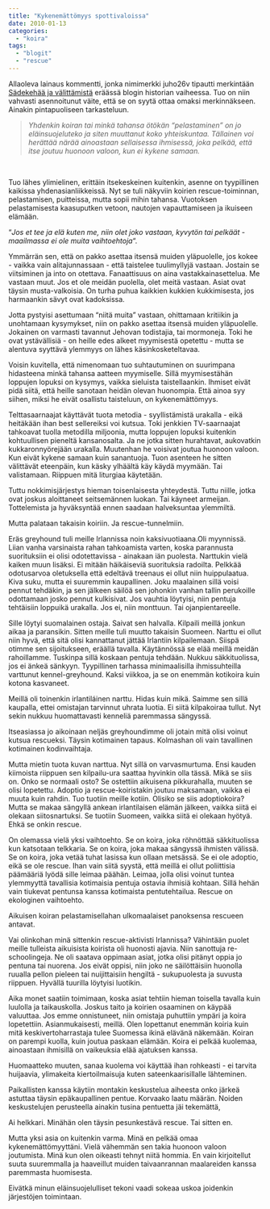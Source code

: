 ```yaml
---
title: "Kykenemättömyys spottivaloissa"
date: 2010-01-13
categories: 
  - "koira"
tags: 
  - "blogit"
  - "rescue"
---
```


Allaoleva lainaus kommentti, jonka nimimerkki juho26v tipautti merkintään [Sädekehää ja välittämistä](https://www.katiska.eu/koira/sadekehaa-ja-valittamista/) eräässä blogin historian vaiheessa. Tuo on niin vahvasti asennoitunut väite, että se on syytä ottaa omaksi merkinnäkseen. Ainakin pintapuoliseen tarkasteluun.

<!--more-->

> _Yhdenkin koiran tai minkä tahansa ötökän “pelastaminen” on jo eläinsuojeluteko ja siten muuttanut koko yhteiskuntaa. Tällainen voi herättää närää ainoastaan sellaisessa ihmisessä, joka pelkää, että itse joutuu huonoon valoon, kun ei kykene samaan._

 

Tuo lähes ylimielinen, erittäin itsekeskeinen kuitenkin, asenne on tyypillinen kaikissa yhdenasianliikkeissä. Nyt se tuli näkyviin koirien rescue-toiminnan, pelastamisen, puitteissa, mutta sopii mihin tahansa. Vuotoksen pelastamisesta kaasuputken vetoon, nautojen vapauttamiseen ja ikuiseen elämään.

“_Jos et tee ja elä kuten me, niin olet joko vastaan, kyvytön tai pelkäät - maailmassa ei ole muita vaihtoehtoja_“.

Ymmärrän sen, että on pakko asettaa itsensä muiden yläpuolelle, jos kokee - vaikka vain alitajunnassaan - että taistelee tuulimyllyjä vastaan. Jostain se viitsiminen ja into on otettava. Fanaattisuus on aina vastakkainasettelua. Me vastaan muut. Jos et ole meidän puolella, olet meitä vastaan. Asiat ovat täysin musta-valkoisia. On turha puhua kaikkien kukkien kukkimisesta, jos harmaankin sävyt ovat kadoksissa.

Jotta pystyisi asettumaan “niitä muita” vastaan, ohittamaan kritiikin ja unohtamaan kysymykset, niin on pakko asettaa itsensä muiden yläpuolelle. Jokainen on varmasti tavannut Jehovan todistajia, tai mormoneja. Toki he ovat ystävällisiä - on heille edes alkeet myymisestä opetettu - mutta se alentuva syyttävä ylemmyys on lähes käsinkosketeltavaa.

Voisin kuvitella, että nimenomaan tuo suhtautuminen on suurimpana hidasteena minkä tahansa aatteen myymiselle. Sillä myymisestähän loppujen lopuksi on kysymys, vaikka sieluista taistellaankin. Ihmiset eivät pidä siitä, että heille sanotaan heidän olevan huonompia. Että ainoa syy siihen, miksi he eivät osallistu taisteluun, on kykenemättömyys.

Telttasaarnaajat käyttävät tuota metodia - syyllistämistä urakalla - eikä heitäkään ihan best sellereiksi voi kutsua. Toki jenkkien TV-saarnaajat tahkoavat tuolla metodilla miljoonia, mutta loppujen lopuksi kuitenkin kohtuullisen pieneltä kansanosalta. Ja ne jotka sitten hurahtavat, aukovatkin kukkaronnyörejään urakalla. Muutenhan he voisivat joutua huonoon valoon. Kun eivät kykene samaan kuin sanantuoja. Tuon asenteen he sitten välittävät eteenpäin, kun käsky ylhäältä käy käydä myymään. Tai valistamaan. Riippuen mitä liturgiaa käytetään.

Tuttu nokkimisjärjestys hieman toisenlaisesta yhteydestä. Tuttu niille, jotka ovat joskus aloittaneet seitsemännen luokan. Tai käyneet armeijan. Tottelemista ja hyväksyntää ennen saadaan halveksuntaa ylemmiltä.

Mutta palataan takaisin koiriin. Ja rescue-tunnelmiin.

Eräs greyhound tuli meille Irlannissa noin kaksivuotiaana.Oli myynnissä. Liian vanha varsinaista rahan tahkoamista varten, koska parannusta suorituksiin ei olisi odotettavissa - ainakaan iän puolesta. Narttukin vielä kaiken muun lisäksi. Ei mitään häikäiseviä suorituksia radoilta. Pelkkää odotusarvoa oletuksella että edeltävä treenaus ei ollut niin huippulaatua. Kiva suku, mutta ei suuremmin kaupallinen. Joku maalainen sillä voisi pennut tehdäkin, ja sen jälkeen säilöä sen johonkin vanhan tallin perukoille odottamaan josko pennut kulkisivat. Jos vauhtia löytyisi, niin pentuja tehtäisiin loppuikä urakalla. Jos ei, niin monttuun. Tai ojanpientareelle.

Sille löytyi suomalainen ostaja. Saivat sen halvalla. Kilpaili meillä jonkun aikaa ja paransikin. Sitten meille tuli muutto takaisin Suomeen. Narttu ei ollut niin hyvä, että sitä olisi kannattanut jättää Irlantiin kilpailemaan. Siispä otimme sen sijoitukseen, eräällä tavalla. Käytännössä se elää meillä meidän rahoillamme. Tuskinpa sillä koskaan pentuja tehdään. Nukkuu säkkituolissa, jos ei änkeä sänkyyn. Tyypillinen tarhassa minimaalisilla ihmissuhteilla varttunut kennel-greyhound. Kaksi viikkoa, ja se on enemmän kotikoira kuin kotona kasvaneet.

Meillä oli toinenkin irlantiláinen narttu. Hidas kuin mikä. Saimme sen sillä kaupalla, ettei omistajan tarvinnut uhrata luotia. Ei siitä kilpakoiraa tullut. Nyt sekin nukkuu huomattavasti kenneliä paremmassa sängyssä.

Itseasiassa jo aikoinaan neljäs greyhoundimme oli jotain mitä olisi voinut kutsua rescueksi. Täysin kotimainen tapaus. Kolmashan oli vain tavallinen kotimainen kodinvaihtaja.

Mutta mietin tuota kuvan narttua. Nyt sillä on varvasmurtuma. Ensi kauden kiimoista riippuen sen kilpailu-ura saattaa hyvinkin olla tässä. Mikä se siis on. Onko se normaali osto? Se ostettiin aikuisena pikkurahalla, muuten se olisi lopetettu. Adoptio ja rescue-koiristakin joutuu maksamaan, vaikka ei muuta kuin rahdin. Tuo tuotiin meille kotiin. Olisiko se siis adoptiokoira? Mutta se makaa sängyllä ankean irlantilaisen elämän jälkeen, vaikka siitä ei olekaan siitosnartuksi. Se tuotiin Suomeen, vaikka siitä ei olekaan hyötyä. Ehkä se onkin rescue.

On olemassa vielä yksi vaihtoehto. Se on koira, joka röhnöttää säkkituolissa kun katsotaan telkkaria. Se on koira, joka makaa sängyssä ihmisten välissä. Se on koira, joka vetää tuhat lasissa kun ollaan metsässä. Se ei ole adoptio, eikä se ole rescue. Ihan vain siitä syystä, että meillä ei ollut poliittisia päämääriä lyödä sille leimaa päähän. Leimaa, jolla olisi voinut tuntea ylemmyyttä tavallisia kotimaisia pentuja ostavia ihmisiä kohtaan. Sillä hehän vain tiukevat pentunsa kanssa kotimaista pentutehtailua. Rescue on ekologinen vaihtoehto.

Aikuisen koiran pelastamisellahan ulkomaalaiset panoksensa rescueen antavat.

Vai olinkohan minä sittenkin rescue-aktivisti Irlannissa? Vähintään puolet meille tulleista aikuisista koirista oli huonosti ajavia. Niin sanottuja re-schoolingeja. Ne oli saatava oppimaan asiat, jotka olisi pitänyt oppia jo pentuna tai nuorena. Jos eivät oppisi, niin joko ne säilöttäisiin huonolla ruualla pellon pieleen tai nuijittaisiin hengiltä - sukupuolesta ja suvusta riippuen. Hyvällä tuurilla löytyisi luotikin.

Aika monet saatiin toimimaan, koska asiat tehtiin hieman toisella tavalla kuin luulolla ja taikauskolla. Joskus taito ja koirien osaaminen on käypää valuuttaa. Jos emme onnistuneet, niin omistaja puhuttiin ympäri ja koira lopetettiin. Asianmukaisesti, meillä. Olen lopettanut enemmän koiria kuin mitä keskivertoharrastaja tulee Suomessa ikinä elävänä näkemään. Koiran on parempi kuolla, kuin joutua paskaan elämään. Koira ei pelkää kuolemaa, ainoastaan ihmisillä on vaikeuksia elää ajatuksen kanssa.

Huomaatteko muuten, sanaa kuolema voi käyttää ihan rohkeasti - ei tarvita huijaavia, ylimakeita kiertoilmaisuja kuten sateenkaarisillalle lähteminen.

Paikallisten kanssa käytiin montakin keskustelua aiheesta onko järkeä astuttaa täysin epäkaupallinen pentue. Korvaako laatu määrän. Noiden keskustelujen perusteella ainakin tusina pentuetta jäi tekemättä,

Ai helkkari. Minähän olen täysin pesunkestävä rescue. Tai sitten en.

Mutta yksi asia on kuitenkin varma. Minä en pelkää omaa kykenemättömyyttäni. Vielä vähemmän sen takia huonoon valoon joutumista. Minä kun olen oikeasti tehnyt niitä hommia. En vain kirjoitellut suuta suuremmalla ja haaveillut muiden taivaanrannan maalareiden kanssa paremmasta huomisesta.

Eivätkä minun eläinsuojelulliset tekoni vaadi sokeaa uskoa joidenkin järjestöjen toimintaan.
